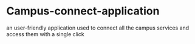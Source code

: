 # Campus-connect-application
an user-friendly application used to connect all the campus services and access them with a single click
